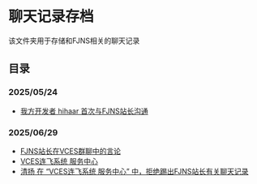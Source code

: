 # 聊天记录存档
该文件夹用于存储和FJNS相关的聊天记录

## 目录
### 2025/05/24
- [我方开发者 hihaar 首次与FJNS站长沟通](Developers_First_Conversation_With_FJNS_Owner-chat-20250524.md)
### 2025/06/29
- [FJNS站长在VCES群聊中的言论](fjns-in-vces-20250629.md)
- [VCES连飞系统 服务中心](vces-service-20250629-1.md)
- [清扬 在 “VCES连飞系统 服务中心” 中，拒绝踢出FJNS站长有关聊天记录](Qingyang_Refuse_To_Kick-FJNS_Owner-vces-service-20250629.md)
